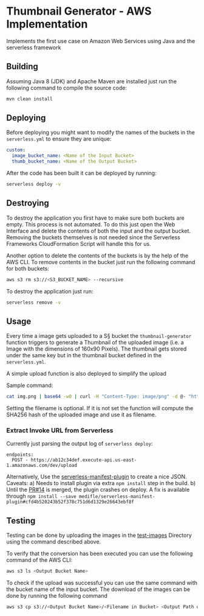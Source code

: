 # Thumbnail Generator - AWS Implementation

Implements the first use case on Amazon Web Services using Java and the serverless framework

## Building

Assuming Java 8 (JDK) and Apache Maven are installed just run the following command to compile the source code:

```bash
mvn clean install
```

## Deploying

Before deploying you might want to modify the names of the buckets in the `serverless.yml` to ensure they are unique:
```yaml
custom:
  image_bucket_name: <Name of the Input Bucket>
  thumb_bucket_name: <Name of the Output Bucket>
```

After the code has been built it can be deployed by running:

```bash
serverless deploy -v
```

## Destroying

To destroy the application you first have to make sure both buckets are empty. This process is not automated. To do this just open
the Web Interface and delete the contents of both the input and the output bucket. Removing the buckets themselves is not needed
since the Serverless Frameworks CloudFormation Script will handle this for us.

Another option to delete the contents of the buckets is by the help of the AWS CLI. To remove contents in the bucket
just run the following command for both buckets:

```bash
aws s3 rm s3://<S3_BUCKET_NAME> --recursive
```

To destroy the application just run:

```bash
serverless remove -v
```

## Usage

Every time a image gets uploaded to a S§ bucket the `thumbnail-generator` function triggers to generate
a Thumbnail of the uploaded image (i.e. a Image with the dimensions of 160x90 Pixels).
The thumbnail gets stored under the same key but in the thumbnail bucket defined in the `serverless.yml`.

A simple upload function is also deployed to simplify the upload

Sample command:

```bash
cat img.png | base64 -w0 | curl -H "Content-Type: image/png" -d @- "https://8afuw3tgc3.execute-api.us-east-1.amazonaws.com/dev/upload?filename=img.png"
```

Setting the filename is optional. If it is not set the function will compute the SHA256 hash of the uploaded image and use it as filename.

### Extract Invoke URL from Serverless

Currently just parsing the output log of `serverless deploy`:

```none
endpoints:
  POST - https://ab12c34def.execute-api.us-east-1.amazonaws.com/dev/upload
```

Alternatively, Use the [serverless-manifest-plugin](https://github.com/DavidWells/serverless-manifest-plugin) to create a nice JSON. Caveats: a) Needs to install plugin via extra `npm install` step in the build. b) Until the [PR#14](https://github.com/DavidWells/serverless-manifest-plugin/pull/14) is merged, the plugin crashes on deploy. A fix is available through `npm install --save medifle/serverless-manifest-plugin#cfd4b520243b52f378c751d6d1329e26643ebf8f`

## Testing

Testing can be done by uploading the images in the [test-images](../test-images) Directory using the command described above. 

To verify that the conversion has been executed you can use the following command of the AWS CLI:

```bash
aws s3 ls <Output Bucket Name>
```

To check if the upload was successful you can use the same command with the bucket name of the input bucket. The download of the images can be done by running the following command

```bash
aws s3 cp s3://<Output Bucket Name>/<Filename in Bucket> <Output Path on local Filesystem>
```
